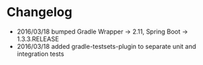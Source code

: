 # Changelog

- 2016/03/18 bumped Gradle Wrapper -> 2.11, Spring Boot -> 1.3.3.RELEASE
- 2016/03/18 added gradle-testsets-plugin to separate unit and integration tests
